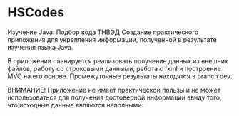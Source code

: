 # HSCodes
Изучение Java: Подбор кода ТНВЭД
Создание практического приложения для укрепления информации, полученной в результате изучения языка Java.

В приложении планируется реализовать получение данных из внешних файлов, работу со строковыми данными, работа с fxml и построение MVC на его основе.
Промежуточные результаты находятся в branch dev.

ВНИМАНИЕ!
Приложение не имеет практической пользы и не может использоваться для получения достоверной информации ввиду того, что исходные данные являются неполными.
